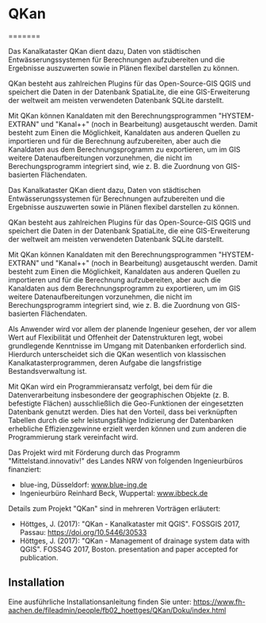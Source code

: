 # QKan
=======

Das Kanalkataster QKan dient dazu, Daten von städtischen 
Entwässerungssystemen für Berechnungen aufzubereiten und die Ergebnisse 
auszuwerten sowie in Plänen flexibel darstellen zu können. 

QKan besteht aus zahlreichen Plugins für das Open-Source-GIS QGIS und 
speichert die Daten in der Datenbank SpatiaLite, die eine GIS-Erweiterung 
der weltweit am meisten verwendeten Datenbank SQLite darstellt. 

Mit QKan können Kanaldaten mit den Berechnungsprogrammen "HYSTEM-EXTRAN" und 
"Kanal++" (noch in Bearbeitung) ausgetauscht werden. Damit besteht zum Einen 
die Möglichkeit, Kanaldaten aus anderen Quellen zu importieren und für die 
Berechnung aufzubereiten, aber auch die Kanaldaten aus dem 
Berechnungsprogramm zu exportieren, um im GIS weitere Datenaufbereitungen 
vorzunehmen, die nicht im Berechungsprogramm integriert sind, wie z. B. die 
Zuordnung von GIS-basierten Flächendaten. 

Das Kanalkataster QKan dient dazu, Daten von städtischen 
Entwässerungssystemen für Berechnungen aufzubereiten und die Ergebnisse 
auszuwerten sowie in Plänen flexibel darstellen zu können. 

QKan besteht aus zahlreichen Plugins für das Open-Source-GIS QGIS und 
speichert die Daten in der Datenbank SpatiaLite, die eine GIS-Erweiterung 
der weltweit am meisten verwendeten Datenbank SQLite darstellt. 

Mit QKan können Kanaldaten mit den Berechnungsprogrammen "HYSTEM-EXTRAN" und 
"Kanal++" (noch in Bearbeitung) ausgetauscht werden. Damit besteht zum Einen 
die Möglichkeit, Kanaldaten aus anderen Quellen zu importieren und für die 
Berechnung aufzubereiten, aber auch die Kanaldaten aus dem 
Berechnungsprogramm zu exportieren, um im GIS weitere Datenaufbereitungen 
vorzunehmen, die nicht im Berechungsprogramm integriert sind, wie z. B. die 
Zuordnung von GIS-basierten Flächendaten. 

Als Anwender wird vor allem der planende Ingenieur gesehen, der vor allem 
Wert auf Flexibilität und Offenheit der Datenstrukturen legt, wobei 
grundlegende Kenntnisse im Umgang mit Datenbanken erforderlich sind. 
Hierdurch unterscheidet sich die QKan wesentlich von klassischen 
Kanalkatasterprogrammen, deren Aufgabe die langsfristige Bestandsverwaltung 
ist. 

Mit QKan wird ein Programmieransatz verfolgt, bei dem für die Datenverarbeitung 
insbesondere der geographischen Objekte (z. B. befestigte Flächen) 
ausschließlich die Geo-Funktionen der eingesetzten Datenbank genutzt werden. 
Dies hat den Vorteil, dass bei verknüpften Tabellen durch die sehr 
leistungsfähige Indizierung der Datenbanken erhebliche Effizienzgewinne 
erzielt werden können und zum anderen die Programmierung stark vereinfacht 
wird. 

Das Projekt wird mit Förderung durch das Programm "Mittelstand.innovativ!" 
des Landes NRW von folgenden Ingenieurbüros finanziert:
- blue-ing, Düsseldorf: www.blue-ing.de
- Ingenieurbüro Reinhard Beck, Wuppertal: www.ibbeck.de

Details zum Projekt "QKan" sind in mehreren Vorträgen erläutert:

- Höttges, J. (2017): "QKan - Kanalkataster mit QGIS". FOSSGIS 2017, Passau: 
  https://doi.org/10.5446/30533
- Höttges, J. (2017): "QKan - Management of drainage system data with QGIS".
  FOSS4G 2017, Boston. presentation and paper accepted for publication.

## Installation
Eine ausführliche Installationsanleitung finden Sie unter:
https://www.fh-aachen.de/fileadmin/people/fb02_hoettges/QKan/Doku/index.html

